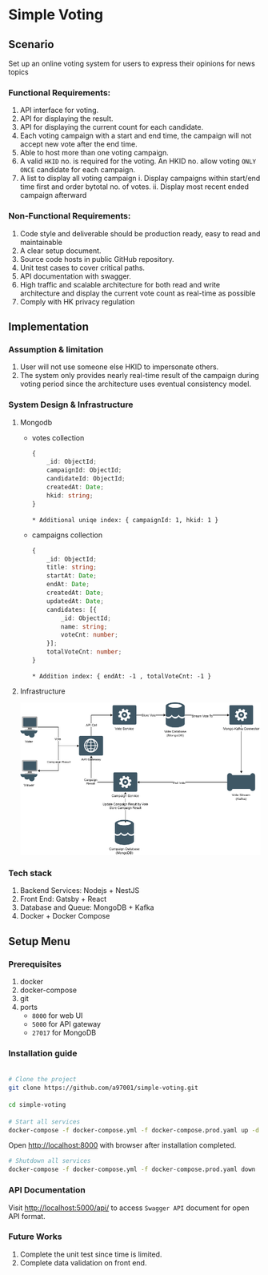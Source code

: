 # Simple Voting

## Scenario
Set up an online voting system for users to express their opinions for news topics

### Functional Requirements:
1. API interface for voting.
2. API for displaying the result.
3. API for displaying the current count for each candidate.
4. Each voting campaign with a start and end time, the campaign will not accept new vote after the end time.
5. Able to host more than one voting campaign.
6. A valid `HKID` no. is required for the voting. An HKID no. allow voting `ONLY ONCE` candidate for each campaign.
7. A list to display all voting campaign
i. Display campaigns within start/end time first and order bytotal no. of votes.
ii. Display most recent ended campaign afterward

### Non-Functional Requirements:
1. Code style and deliverable should be production ready, easy to read and maintainable
2. A clear setup document.
3. Source code hosts in public GitHub repository.
4. Unit test cases to cover critical paths.
5. API documentation with swagger.
6. High traffic and scalable architecture for both read and write architecture and display the current vote count as real-time as possible
7. Comply with HK privacy regulation


## Implementation

### Assumption & limitation
1. User will not use someone else HKID to impersonate others.
2. The system only provides nearly real-time result of the campaign during voting period since the architecture uses eventual consistency model.

### System Design & Infrastructure
1. Mongodb
    * votes collection
        ```ts
        {
            _id: ObjectId;
            campaignId: ObjectId;
            candidateId: ObjectId;
            createdAt: Date;
            hkid: string;
        }
        ```
        `* Additional uniqe index: { campaignId: 1, hkid: 1 }`

    * campaigns collection
        ```ts
        {
            _id: ObjectId;
            title: string;
            startAt: Date;
            endAt: Date;
            createdAt: Date;
            updatedAt: Date;
            candidates: [{
                _id: ObjectId;
                name: string;
                voteCnt: number;
            }];
            totalVoteCnt: number;
        }
        ```
        `* Addition index: { endAt: -1 , totalVoteCnt: -1 }`

2. Infrastructure

    ![infra-chart](https://raw.githubusercontent.com/a97001/simple-voting/main/docs/simple-voting-arch.png)

### Tech stack
1. Backend Services: Nodejs + NestJS
2. Front End: Gatsby + React
3. Database and Queue: MongoDB + Kafka
4. Docker + Docker Compose 

## Setup Menu
### Prerequisites
1. docker
2. docker-compose
3. git
4. ports
    * `8000` for web UI
    * `5000` for API gateway
    * `27017` for MongoDB

### Installation guide
```bash

# Clone the project
git clone https://github.com/a97001/simple-voting.git

cd simple-voting

# Start all services
docker-compose -f docker-compose.yml -f docker-compose.prod.yaml up -d
```

Open [http://localhost:8000](http://localhost:8000) with browser after installation completed.

```bash
# Shutdown all services
docker-compose -f docker-compose.yml -f docker-compose.prod.yaml down
```

### API Documentation
Visit [http://localhost:5000/api/](http://localhost:5000/api/) to access `Swagger API` document for open API format.

### Future Works
1. Complete the unit test since time is limited.
2. Complete data validation on front end.
